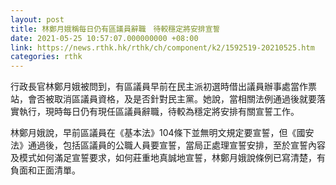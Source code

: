 ```yaml
---
layout: post
title: 林鄭月娥稱每日仍有區議員辭職　待較穩定將安排宣誓
date: 2021-05-25 10:57:07.000000000 +08:00
link: https://news.rthk.hk/rthk/ch/component/k2/1592519-20210525.htm
categories: rthk
---
```


行政長官林鄭月娥被問到，有區議員早前在民主派初選時借出議員辦事處當作票站，會否被取消區議員資格，及是否針對民主黨。她說，當相關法例通過後就要落實執行，現時每日仍有現任區議員辭職，待較為穩定將安排有關宣誓工作。

林鄭月娥說，早前區議員在《基本法》104條下並無明文規定要宣誓，但《國安法》通過後，包括區議員的公職人員要宣誓，當局正處理宣誓安排，至於宣誓內容及模式如何滿足宣誓要求，如何莊重地真誠地宣誓，林鄭月娥說條例已寫清楚，有負面和正面清單。
